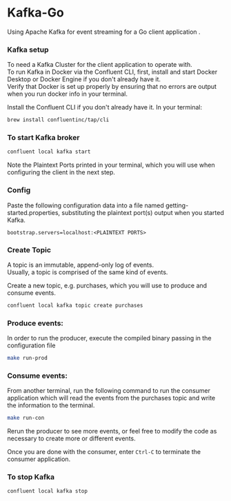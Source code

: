 # Kafka-Go

Using Apache Kafka  for event streaming for a Go client application .


### Kafka setup

To need a Kafka Cluster for the client application to operate with.  
To run Kafka in Docker via the Confluent CLI, first, install and start Docker Desktop or Docker Engine if you don't already have it.  
Verify that Docker is set up properly by ensuring that no errors are output when you run docker info in your terminal.

Install the Confluent CLI if you don't already have it. In your terminal:

```bash
brew install confluentinc/tap/cli
```


### To start Kafka broker

```bash
confluent local kafka start
```

Note the Plaintext Ports printed in your terminal, which you will use when configuring the client in the next step.
### Config
Paste the following configuration data into a file named getting-started.properties, substituting the plaintext port(s) output when you started Kafka.

```
bootstrap.servers=localhost:<PLAINTEXT PORTS>
```

### Create Topic

A topic is an immutable, append-only log of events.  
Usually, a topic is comprised of the same kind of events.

Create a new topic, e.g. purchases, which you will use to produce and consume events.

```bash
confluent local kafka topic create purchases
```

### Produce events:

In order to run the producer, execute the compiled binary passing in the configuration file 

```bash
make run-prod
```

### Consume events:

From another terminal, run the following command to run the consumer application which will read the events from the purchases topic and write the information to the terminal.

```bash
make run-con
```

Rerun the producer to see more events, or feel free to modify the code as necessary to create more or different events.

Once you are done with the consumer, enter `Ctrl-C` to terminate the consumer application.

### To stop Kafka

```bash
confluent local kafka stop
```